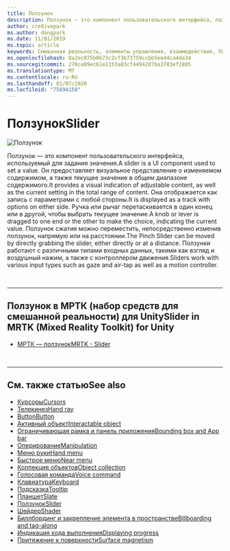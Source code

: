 ```yaml
---
title: Ползунок
description: Ползунок — это компонент пользовательского интерфейса, позволяющий задать значение путем перемещения бегунка или рычага на дорожке.
author: cre8ivepark
ms.author: dongpark
ms.date: 11/01/2019
ms.topic: article
keywords: Смешанная реальность, элементы управления, взаимодействие, Пользовательский интерфейс, UX
ms.openlocfilehash: 8a2ec075b0b73c2cf3b73759ccbb5ee44ca4da34
ms.sourcegitcommit: 270ca09ec61e1153a83cf44942d7ba3783ef1805
ms.translationtype: MT
ms.contentlocale: ru-RU
ms.lasthandoff: 01/07/2020
ms.locfileid: "75694158"
---
```

# <a name="slider"></a><span data-ttu-id="47f5e-104">Ползунок</span><span class="sxs-lookup"><span data-stu-id="47f5e-104">Slider</span></span>

![Ползунок](images/UX/UX_Hero_Slider.jpg)

<span data-ttu-id="47f5e-106">Ползунок — это компонент пользовательского интерфейса, используемый для задания значения.</span><span class="sxs-lookup"><span data-stu-id="47f5e-106">A slider is a UI component used to set a value.</span></span> <span data-ttu-id="47f5e-107">Он предоставляет визуальное представление о изменяемом содержимом, а также текущее значение в общем диапазоне содержимого.</span><span class="sxs-lookup"><span data-stu-id="47f5e-107">It provides a visual indication of adjustable content, as well as the current setting in the total range of content.</span></span> <span data-ttu-id="47f5e-108">Она отображается как запись с параметрами с любой стороны.</span><span class="sxs-lookup"><span data-stu-id="47f5e-108">It is displayed as a track with options on either side.</span></span> <span data-ttu-id="47f5e-109">Ручка или рычаг перетаскивается в один конец или в другой, чтобы выбрать текущее значение.</span><span class="sxs-lookup"><span data-stu-id="47f5e-109">A knob or lever is dragged to one end or the other to make the choice, indicating the current value.</span></span> <span data-ttu-id="47f5e-110">Ползунок сжатия можно переместить, непосредственно изменив ползунок, напрямую или на расстоянии.</span><span class="sxs-lookup"><span data-stu-id="47f5e-110">The Pinch Slider can be moved by directly grabbing the slider, either directly or at a distance.</span></span> <span data-ttu-id="47f5e-111">Ползунки работают с различными типами входных данных, такими как взгляд и воздушный нажим, а также с контроллером движения.</span><span class="sxs-lookup"><span data-stu-id="47f5e-111">Sliders work with various input types such as gaze and air-tap as well as a motion controller.</span></span>

<br>

---

## <a name="slider-in-mrtk-mixed-reality-toolkit-for-unity"></a><span data-ttu-id="47f5e-112">Ползунок в МРТК (набор средств для смешанной реальности) для Unity</span><span class="sxs-lookup"><span data-stu-id="47f5e-112">Slider in MRTK (Mixed Reality Toolkit) for Unity</span></span>

* [<span data-ttu-id="47f5e-113">МРТК — ползунок</span><span class="sxs-lookup"><span data-stu-id="47f5e-113">MRTK - Slider</span></span>](https://microsoft.github.io/MixedRealityToolkit-Unity/Documentation/README_Sliders.html)

<br>

---

## <a name="see-also"></a><span data-ttu-id="47f5e-114">См. также статью</span><span class="sxs-lookup"><span data-stu-id="47f5e-114">See also</span></span>

* [<span data-ttu-id="47f5e-115">Курсоры</span><span class="sxs-lookup"><span data-stu-id="47f5e-115">Cursors</span></span>](cursors.md)
* [<span data-ttu-id="47f5e-116">Телекинез</span><span class="sxs-lookup"><span data-stu-id="47f5e-116">Hand ray</span></span>](point-and-commit.md)
* [<span data-ttu-id="47f5e-117">Button</span><span class="sxs-lookup"><span data-stu-id="47f5e-117">Button</span></span>](button.md)
* [<span data-ttu-id="47f5e-118">Активный объект</span><span class="sxs-lookup"><span data-stu-id="47f5e-118">Interactable object</span></span>](interactable-object.md)
* [<span data-ttu-id="47f5e-119">Ограничивающая рамка и панель приложения</span><span class="sxs-lookup"><span data-stu-id="47f5e-119">Bounding box and App bar</span></span>](app-bar-and-bounding-box.md)
* [<span data-ttu-id="47f5e-120">Оперирование</span><span class="sxs-lookup"><span data-stu-id="47f5e-120">Manipulation</span></span>](direct-manipulation.md)
* [<span data-ttu-id="47f5e-121">Меню руки</span><span class="sxs-lookup"><span data-stu-id="47f5e-121">Hand menu</span></span>](hand-menu.md)
* [<span data-ttu-id="47f5e-122">Быстрое меню</span><span class="sxs-lookup"><span data-stu-id="47f5e-122">Near menu</span></span>](near-menu.md)
* [<span data-ttu-id="47f5e-123">Коллекция объектов</span><span class="sxs-lookup"><span data-stu-id="47f5e-123">Object collection</span></span>](object-collection.md)
* [<span data-ttu-id="47f5e-124">Голосовая команда</span><span class="sxs-lookup"><span data-stu-id="47f5e-124">Voice command</span></span>](voice-input.md)
* [<span data-ttu-id="47f5e-125">Клавиатура</span><span class="sxs-lookup"><span data-stu-id="47f5e-125">Keyboard</span></span>](keyboard.md)
* [<span data-ttu-id="47f5e-126">Подсказка</span><span class="sxs-lookup"><span data-stu-id="47f5e-126">Tooltip</span></span>](tooltip.md)
* [<span data-ttu-id="47f5e-127">Планшет</span><span class="sxs-lookup"><span data-stu-id="47f5e-127">Slate</span></span>](slate.md)
* [<span data-ttu-id="47f5e-128">Ползунок</span><span class="sxs-lookup"><span data-stu-id="47f5e-128">Slider</span></span>](slider.md)
* [<span data-ttu-id="47f5e-129">Шейдер</span><span class="sxs-lookup"><span data-stu-id="47f5e-129">Shader</span></span>](shader.md)
* [<span data-ttu-id="47f5e-130">Биллбординг и закрепление элемента в пространстве</span><span class="sxs-lookup"><span data-stu-id="47f5e-130">Billboarding and tag-along</span></span>](billboarding-and-tag-along.md)
* [<span data-ttu-id="47f5e-131">Индикация хода выполнения</span><span class="sxs-lookup"><span data-stu-id="47f5e-131">Displaying progress</span></span>](progress.md)
* [<span data-ttu-id="47f5e-132">Притяжение к поверхности</span><span class="sxs-lookup"><span data-stu-id="47f5e-132">Surface magnetism</span></span>](surface-magnetism.md)
